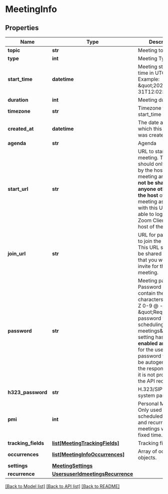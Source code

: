 # MeetingInfo

## Properties
Name | Type | Description | Notes
------------ | ------------- | ------------- | -------------
**topic** | **str** | Meeting topic | [optional] 
**type** | **int** | Meeting Type | [optional] 
**start_time** | **datetime** | Meeting start date-time in UTC/GMT. Example: \&quot;2020-03-31T12:02:00Z\&quot; | [optional] 
**duration** | **int** | Meeting duration | [optional] 
**timezone** | **str** | Timezone to format start_time | [optional] 
**created_at** | **datetime** | The date and time at which this meeting was created. | [optional] 
**agenda** | **str** | Agenda | [optional] 
**start_url** | **str** | URL to start the meeting. This URL should only be used by the host of the meeting and **should not be shared with anyone other than the host** of the meeting as anyone with this URL will be able to login to the Zoom Client as the host of the meeting. | [optional] 
**join_url** | **str** | URL for participants to join the meeting. This URL should only be shared with users that you would like to invite for the meeting. | [optional] 
**password** | **str** | Meeting password. Password may only contain the following characters: &#x60;[a-z A-Z 0-9 @ - _ * !]&#x60;  If \&quot;Require a password when scheduling new meetings\&quot; setting has been **enabled** **and** [locked](https://support.zoom.us/hc/en-us/articles/115005269866-Using-Tiered-Settings#locked) for the user, the password field will be autogenerated in the response even if it is not provided in the API request.     | [optional] 
**h323_password** | **str** | H.323/SIP room system password | [optional] 
**pmi** | **int** | Personal Meeting Id. Only used for scheduled meetings and recurring meetings with no fixed time. | [optional] 
**tracking_fields** | [**list[MeetingTrackingFields]**](MeetingTrackingFields.md) | Tracking fields | [optional] 
**occurrences** | [**list[MeetingInfoOccurrences]**](MeetingInfoOccurrences.md) | Array of occurrence objects. | [optional] 
**settings** | [**MeetingSettings**](MeetingSettings.md) |  | [optional] 
**recurrence** | [**UsersuserIdmeetingsRecurrence**](UsersuserIdmeetingsRecurrence.md) |  | [optional] 

[[Back to Model list]](../README.md#documentation-for-models) [[Back to API list]](../README.md#documentation-for-api-endpoints) [[Back to README]](../README.md)

